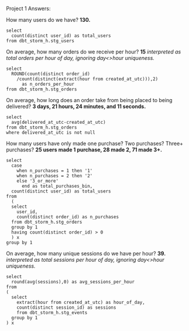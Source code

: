 Project 1 Answers:

How many users do we have? **130.**
```
select 
  count(distinct user_id) as total_users
from dbt_storm_h.stg_users
```

On average, how many orders do we receive per hour? **15**
_interpreted as total orders per hour of day, ignoring day<>hour uniqueness._
```
select
  ROUND(count(distinct order_id)
    /count(distinct(extract(hour from created_at_utc))),2) 
      as n_orders_per_hour
from dbt_storm_h.stg_orders
```

On average, how long does an order take from being placed to being delivered? **3 days, 21 hours, 24 minutes, and 11 seconds.**
```
select
  avg(delivered_at_utc-created_at_utc)
from dbt_storm_h.stg_orders
where delivered_at_utc is not null
```

How many users have only made one purchase? Two purchases? Three+ purchases? **25 users made 1 purchase, 28 made 2, 71 made 3+.**
```
select 
  case 
    when n_purchases = 1 then '1'
    when n_purchases = 2 then '2' 
    else '3_or_more' 
      end as total_purchases_bin,
  count(distinct user_id) as total_users
from 
  (
  select
    user_id,
    count(distinct order_id) as n_purchases
  from dbt_storm_h.stg_orders
  group by 1
  having count(distinct order_id) > 0
  ) x
group by 1
```

On average, how many unique sessions do we have per hour? **39.** 
_interpreted as total sessions per hour of day, ignoring day<>hour uniqueness._
```
select 
  round(avg(sessions),0) as avg_sessions_per_hour
from 
(
  select 
    extract(hour from created_at_utc) as hour_of_day,
    count(distinct session_id) as sessions
    from dbt_storm_h.stg_events
  group by 1
) x
```
